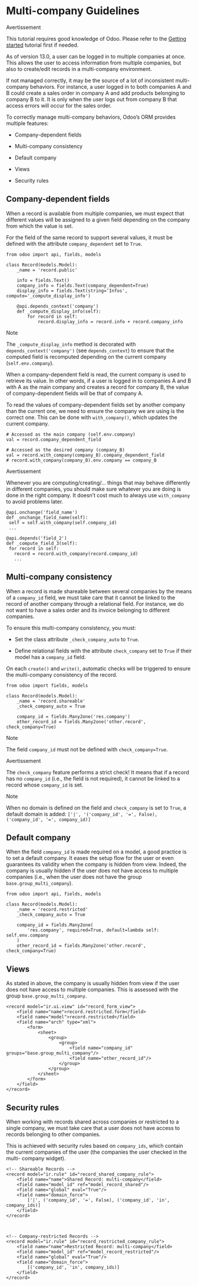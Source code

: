 # Multi-company Guidelines

Avertissement

This tutorial requires good knowledge of Odoo. Please refer to the [Getting
started](../tutorials/getting_started.html) tutorial first if needed.

As of version 13.0, a user can be logged in to multiple companies at once.
This allows the user to access information from multiple companies, but also
to create/edit records in a multi-company environment.

If not managed correctly, it may be the source of a lot of inconsistent multi-
company behaviors. For instance, a user logged in to both companies A and B
could create a sales order in company A and add products belonging to company
B to it. It is only when the user logs out from company B that access errors
will occur for the sales order.

To correctly manage multi-company behaviors, Odoo’s ORM provides multiple
features:

  * Company-dependent fields

  * Multi-company consistency

  * Default company

  * Views

  * Security rules

## Company-dependent fields

When a record is available from multiple companies, we must expect that
different values will be assigned to a given field depending on the company
from which the value is set.

For the field of the same record to support several values, it must be defined
with the attribute `company_dependent` set to `True`.

    
    
    from odoo import api, fields, models
    
    class Record(models.Model):
        _name = 'record.public'
    
        info = fields.Text()
        company_info = fields.Text(company_dependent=True)
        display_info = fields.Text(string='Infos', compute='_compute_display_info')
    
        @api.depends_context('company')
        def _compute_display_info(self):
            for record in self:
                record.display_info = record.info + record.company_info
    

Note

The `_compute_display_info` method is decorated with
`depends_context('company')` (see `depends_context`) to ensure that the
computed field is recomputed depending on the current company
(`self.env.company`).

When a company-dependent field is read, the current company is used to
retrieve its value. In other words, if a user is logged in to companies A and
B with A as the main company and creates a record for company B, the value of
company-dependent fields will be that of company A.

To read the values of company-dependent fields set by another company than the
current one, we need to ensure the company we are using is the correct one.
This can be done with `with_company()`, which updates the current company.

    
    
    # Accessed as the main company (self.env.company)
    val = record.company_dependent_field
    
    # Accessed as the desired company (company_B)
    val = record.with_company(company_B).company_dependent_field
    # record.with_company(company_B).env.company == company_B
    

Avertissement

Whenever you are computing/creating/… things that may behave differently in
different companies, you should make sure whatever you are doing is done in
the right company. It doesn’t cost much to always use `with_company` to avoid
problems later.

    
    
    @api.onchange('field_name')
    def _onchange_field_name(self):
     self = self.with_company(self.company_id)
     ...
    
    @api.depends('field_2')
    def _compute_field_3(self):
     for record in self:
       record = record.with_company(record.company_id)
       ...
    

## Multi-company consistency

When a record is made shareable between several companies by the means of a
`company_id` field, we must take care that it cannot be linked to the record
of another company through a relational field. For instance, we do not want to
have a sales order and its invoice belonging to different companies.

To ensure this multi-company consistency, you must:

  * Set the class attribute `_check_company_auto` to `True`.

  * Define relational fields with the attribute `check_company` set to `True` if their model has a `company_id` field.

On each `create()` and `write()`, automatic checks will be triggered to ensure
the multi-company consistency of the record.

    
    
    from odoo import fields, models
    
    class Record(models.Model):
        _name = 'record.shareable'
        _check_company_auto = True
    
        company_id = fields.Many2one('res.company')
        other_record_id = fields.Many2one('other.record', check_company=True)
    

Note

The field `company_id` must not be defined with `check_company=True`.

Avertissement

The `check_company` feature performs a strict check! It means that if a record
has no `company_id` (i.e., the field is not required), it cannot be linked to
a record whose `company_id` is set.

Note

When no domain is defined on the field and `check_company` is set to `True`, a
default domain is added: `['|', '('company_id', '=', False), ('company_id',
'=', company_id)]`

## Default company

When the field `company_id` is made required on a model, a good practice is to
set a default company. It eases the setup flow for the user or even guarantees
its validity when the company is hidden from view. Indeed, the company is
usually hidden if the user does not have access to multiple companies (i.e.,
when the user does not have the group `base.group_multi_company`).

    
    
    from odoo import api, fields, models
    
    class Record(models.Model):
        _name = 'record.restricted'
        _check_company_auto = True
    
        company_id = fields.Many2one(
            'res.company', required=True, default=lambda self: self.env.company
        )
        other_record_id = fields.Many2one('other.record', check_company=True)
    

## Views

As stated in above, the company is usually hidden from view if the user does
not have access to multiple companies. This is assessed with the group
`base.group_multi_company`.

    
    
    <record model="ir.ui.view" id="record_form_view">
        <field name="name">record.restricted.form</field>
        <field name="model">record.restricted</field>
        <field name="arch" type="xml">
            <form>
                <sheet>
                    <group>
                        <group>
                            <field name="company_id" groups="base.group_multi_company"/>
                            <field name="other_record_id"/>
                        </group>
                    </group>
                </sheet>
            </form>
        </field>
    </record>
    

## Security rules

When working with records shared across companies or restricted to a single
company, we must take care that a user does not have access to records
belonging to other companies.

This is achieved with security rules based on `company_ids`, which contain the
current companies of the user (the companies the user checked in the multi-
company widget).

    
    
    <!-- Shareable Records -->
    <record model="ir.rule" id="record_shared_company_rule">
        <field name="name">Shared Record: multi-company</field>
        <field name="model_id" ref="model_record_shared"/>
        <field name="global" eval="True"/>
        <field name="domain_force">
            ['|', ('company_id', '=', False), ('company_id', 'in', company_ids)]
        </field>
    </record>
    
    
    
    <!-- Company-restricted Records -->
    <record model="ir.rule" id="record_restricted_company_rule">
        <field name="name">Restricted Record: multi-company</field>
        <field name="model_id" ref="model_record_restricted"/>
        <field name="global" eval="True"/>
        <field name="domain_force">
            [('company_id', 'in', company_ids)]
        </field>
    </record>
    

